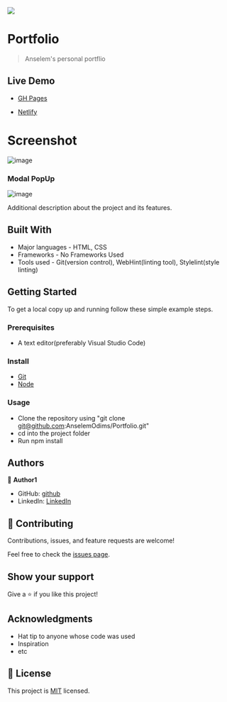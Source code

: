![](https://img.shields.io/badge/Anselem-blue)

# Portfolio
> Anselem's personal portflio

## Live Demo

- [GH Pages](https://anselemodims.github.io/Portfolio/)

- [Netlify](https://anselem-portfolio.netlify.app/)

# Screenshot
![image](https://user-images.githubusercontent.com/43995830/150579988-f181fa0a-4458-41d3-869c-dbe6863a450a.png)

### Modal PopUp
![image](https://user-images.githubusercontent.com/43995830/150580169-5b7a2dc5-7ecf-4fa7-a189-c46319037f26.png)

Additional description about the project and its features.

## Built With

- Major languages - HTML, CSS
- Frameworks - No Frameworks Used
- Tools used - Git(version control), WebHint(linting tool), Stylelint(style linting)

## Getting Started

To get a local copy up and running follow these simple example steps.

### Prerequisites
 - A text editor(preferably Visual Studio Code)
### Install
  -  [Git](https://git-scm.com/downloads)
  -  [Node](https://nodejs.org/en/download/)
### Usage
  - Clone the repository using  "git clone git@github.com:AnselemOdims/Portfolio.git"
  -  cd into the project folder
  -  Run npm install

## Authors

👤 **Author1**

- GitHub: [github](https://github.com/AnselemOdims)
- LinkedIn: [LinkedIn](https://www.linkedin.com/in/anselem-odimegwu-65a679104/)

## 🤝 Contributing

Contributions, issues, and feature requests are welcome!

Feel free to check the [issues page](../../issues/).

## Show your support

Give a ⭐️ if you like this project!

## Acknowledgments

- Hat tip to anyone whose code was used
- Inspiration
- etc

## 📝 License

This project is [MIT](./MIT.md) licensed.
